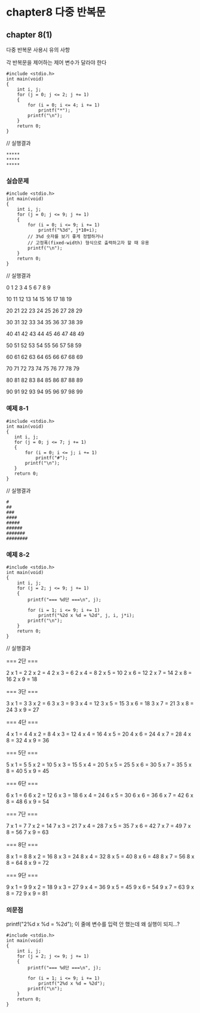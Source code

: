 # chapter8 다중 반복문

## chapter 8(1)

다중 반복문 사용시 유의 사항

각 반복문을 제어하는 제어 변수가 달라야 한다

```
#include <stdio.h>
int main(void)
{
	int i, j;
	for (j = 0; j <= 2; j += 1)
	{
		for (i = 0; i <= 4; i += 1)
			printf("*");
		printf("\n");
	}
	return 0;
}
```

// 실행결과

```
*****
*****
*****
```

### 실습문제

```
#include <stdio.h>
int main(void)
{
	int i, j;
	for (j = 0; j <= 9; j += 1)
	{
		for (i = 0; i <= 9; i += 1)
			printf("%3d", j*10+i);
		// 3%d 숫자를 보기 좋게 정렬하거나 
		// 고정폭(fixed-width) 형식으로 출력하고자 할 때 유용
		printf("\n");
	}
	return 0;
}
```

// 실행결과

  0  1  2  3  4  5  6  7  8  9

 10 11 12 13 14 15 16 17 18 19

 20 21 22 23 24 25 26 27 28 29

 30 31 32 33 34 35 36 37 38 39

 40 41 42 43 44 45 46 47 48 49

 50 51 52 53 54 55 56 57 58 59

 60 61 62 63 64 65 66 67 68 69
 
 70 71 72 73 74 75 76 77 78 79
 
 80 81 82 83 84 85 86 87 88 89
 
 90 91 92 93 94 95 96 97 98 99

 ### 예제 8-1

 ```
#include <stdio.h>
int main(void)
{
	int i, j;
	for (j = 0; j <= 7; j += 1)
	{
		for (i = 0; i <= j; i += 1)
			printf("#");
		printf("\n");
	}
	return 0;
}
```

// 실행결과

```
#
##
###
####
#####
######
#######
########
```

### 예제 8-2

```
#include <stdio.h>
int main(void)
{
	int i, j;
	for (j = 2; j <= 9; j += 1)
	{
		printf("=== %d단 ===\n", j);

		for (i = 1; i <= 9; i += 1)
			printf("%2d x %d = %2d", j, i, j*i);
		printf("\n");
	}
	return 0;
}
```

// 실행결과

=== 2단 ===

 2 x 1 =  2 2 x 2 =  4 2 x 3 =  6 2 x 4 =  8 2 x 5 = 10 2 x 6 = 12 2 x 7 = 14 2 x 8 = 16 2 x 9 = 18

=== 3단 ===

 3 x 1 =  3 3 x 2 =  6 3 x 3 =  9 3 x 4 = 12 3 x 5 = 15 3 x 6 = 18 3 x 7 = 21 3 x 8 = 24 3 x 9 = 27

=== 4단 ===

 4 x 1 =  4 4 x 2 =  8 4 x 3 = 12 4 x 4 = 16 4 x 5 = 20 4 x 6 = 24 4 x 7 = 28 4 x 8 = 32 4 x 9 = 36

=== 5단 ===

 5 x 1 =  5 5 x 2 = 10 5 x 3 = 15 5 x 4 = 20 5 x 5 = 25 5 x 6 = 30 5 x 7 = 35 5 x 8 = 40 5 x 9 = 45

=== 6단 ===

 6 x 1 =  6 6 x 2 = 12 6 x 3 = 18 6 x 4 = 24 6 x 5 = 30 6 x 6 = 36 6 x 7 = 42 6 x 8 = 48 6 x 9 = 54

=== 7단 ===

 7 x 1 =  7 7 x 2 = 14 7 x 3 = 21 7 x 4 = 28 7 x 5 = 35 7 x 6 = 42 7 x 7 = 49 7 x 8 = 56 7 x 9 = 63

=== 8단 ===

 8 x 1 =  8 8 x 2 = 16 8 x 3 = 24 8 x 4 = 32 8 x 5 = 40 8 x 6 = 48 8 x 7 = 56 8 x 8 = 64 8 x 9 = 72

=== 9단 ===

 9 x 1 =  9 9 x 2 = 18 9 x 3 = 27 9 x 4 = 36 9 x 5 = 45 9 x 6 = 54 9 x 7 = 63 9 x 8 = 72 9 x 9 = 81


### 의문점

printf("2%d x %d = %2d"); 이 줄에 변수를 입력 안 했는데 왜 실행이 되지...?
```
#include <stdio.h>
int main(void)
{
	int i, j;
	for (j = 2; j <= 9; j += 1)
	{
		printf("=== %d단 ===\n", j);

		for (i = 1; i <= 9; i += 1)
			printf("2%d x %d = %2d");
		printf("\n");
	}
	return 0;
}
```


